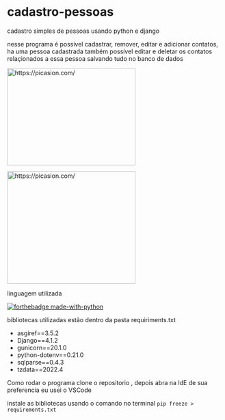 # cadastro-pessoas
cadastro simples de pessoas usando python e django

nesse programa é possivel cadastrar, remover, editar e adicionar contatos, ha uma pessoa cadastrada também possível editar e deletar os contatos 
relaçionados a essa pessoa salvando tudo no banco de dados 


<a href="https://picasion.com/"><img src="https://i.picasion.com/pic92/6b174d1fae6dbf351bf8a0e34475749f.gif" width="300" height="227" border="0" alt="https://picasion.com/" /></a><br />




<a href="https://picasion.com/"><img src="https://i.picasion.com/pic92/7c3fccdbeb76f266284822b4a24f5db1.gif" width="300" height="263" border="0" alt="https://picasion.com/" /></a><br />


linguagem utilizada 

[![forthebadge made-with-python](http://ForTheBadge.com/images/badges/made-with-python.svg)](https://www.python.org/)

bibliotecas utilizadas estão dentro da pasta requiriments.txt

* asgiref==3.5.2
* Django==4.1.2
* gunicorn==20.1.0
* python-dotenv==0.21.0
* sqlparse==0.4.3
* tzdata==2022.4

Como rodar o programa 
clone o repositorio , depois abra na IdE de sua preferencia eu usei o VSCode  

instale as bibliotecas usando o comando no terminal ```pip freeze > requirements.txt ```
